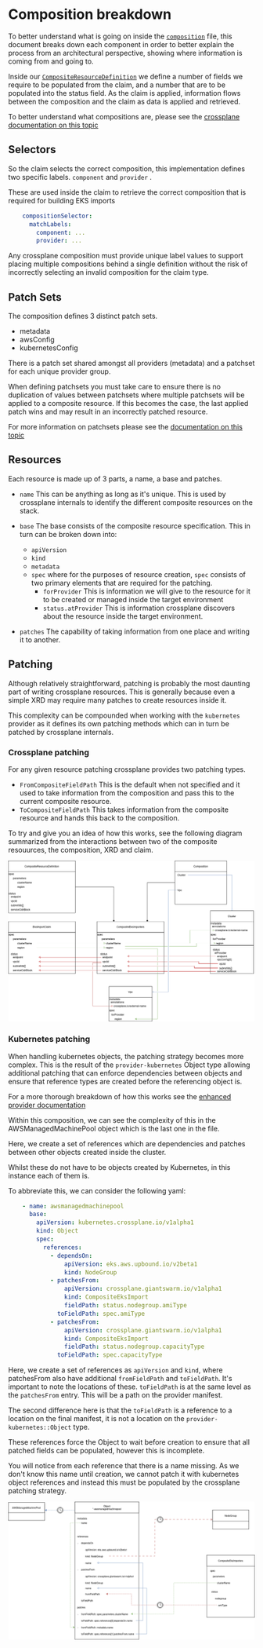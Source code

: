 # Composition breakdown

To better understand what is going on inside the [`composition`](../xrd/composition.yaml)
file, this document breaks down each component in order to better explain the
process from an architectural perspective, showing where information is coming
from and going to.

Inside our [`CompositeResourceDefinition`](../xrd/definition.yaml) we define a
number of fields we require to be populated from the claim, and a number that
are to be populated into the status field. As the claim is applied, information
flows between the composition and the claim as data is applied and retrieved.

To better understand what compositions are, please see the [crossplane
documentation on this topic](https://docs.crossplane.io/latest/concepts/compositions/)

## Selectors

So the claim selects the correct composition, this implementation defines two
specific labels. `component` and `provider` .

These are used inside the claim to retrieve the correct composition that is
required for building EKS imports

```yaml
    compositionSelector:
      matchLabels:
        component: ...
        provider: ...
```

Any crossplane composition must provide unique label values to support placing
multiple compositions behind a single definition without the risk of incorrectly
selecting an invalid composition for the claim type.

## Patch Sets

The composition defines 3 distinct patch sets.

- metadata
- awsConfig
- kubernetesConfig

There is a patch set shared amongst all providers (metadata) and a patchset for
each unique provider group.

When defining patchsets you must take care to ensure there is no duplication of
values between patchsets where multiple patchsets will be applied to a composite
resource. If this becomes the case, the last applied patch wins and may result
in an incorrectly patched resource.

For more information on patchsets please see the [documentation on this topic](https://docs.crossplane.io/latest/concepts/compositions/#patch-sets)

## Resources

Each resource is made up of 3 parts, a name, a base and patches.

- `name` This can be anything as long as it's unique. This is used by crossplane
  internals to identify the different composite resources on the stack.
- `base` The base consists of the composite resource specification. This in
  turn can be broken down into:

  - `apiVersion`
  - `kind`
  - `metadata`
  - `spec` where for the purposes of resource creation, `spec` consists of
    two primary elements that are required for the patching.
    - `forProvider` This is information we will give to the resource for it to
      be created or managed inside the target environment
    - `status.atProvider` This is information crossplane discovers about the
      resource inside the target environment.
- `patches` The capability of taking information from one place and writing it
  to another.

## Patching

Although relatively straightforward, patching is probably the most daunting part
of writing crossplane resources. This is generally because even a simple XRD
may require many patches to create resources inside it.

This complexity can be compounded when working with the `kubernetes` provider
as it defines its own patching methods which can in turn be patched by crossplane
internals.

### Crossplane patching

For any given resource patching crossplane provides two patching types.

- `FromCompositeFieldPath` This is the default when not specified and it used
  to take information from the composition and pass this to the current
  composite resource.
- `ToCompositeFieldPath` This takes information from the composite resource and
  hands this back to the composition.

To try and give you an idea of how this works, see the following diagram
summarized from the interactions between two of the composite resouurces, the
composition, XRD and claim.

![Crossplane patching](./images/patching.png)

### Kubernetes patching

When handling kubernetes objects, the patching strategy becomes more complex.
This is the result of the `provider-kubernetes` Object type allowing additional
patching that can enforce dependencies between objects and ensure that reference
types are created before the referencing object is.

For a more thorough breakdown of how this works see the [enhanced provider
documentation](https://github.com/crossplane-contrib/provider-kubernetes/blob/main/docs/enhanced-provider-k8s.md)

Within this composition, we can see the complexity of this in the
AWSManagedMachinePool object which is the last one in the file.

Here, we create a set of references which are dependencies and patches between
other objects created inside the cluster.

Whilst these do not have to be objects created by Kubernetes, in this instance
each of them is.

To abbreviate this, we can consider the following yaml:

```yaml
    - name: awsmanagedmachinepool
      base:
        apiVersion: kubernetes.crossplane.io/v1alpha1
        kind: Object
        spec:
          references:
            - dependsOn:
                apiVersion: eks.aws.upbound.io/v2beta1
                kind: NodeGroup
            - patchesFrom:
                apiVersion: crossplane.giantswarm.io/v1alpha1
                kind: CompositeEksImport
                fieldPath: status.nodegroup.amiType
              toFieldPath: spec.amiType
            - patchesFrom:
                apiVersion: crossplane.giantswarm.io/v1alpha1
                kind: CompositeEksImport
                fieldPath: status.nodegroup.capacityType
              toFieldPath: spec.capacityType
```

Here, we create a set of references as `apiVersion` and `kind`, where patchesFrom
also have additional `fromFieldPath` and `toFieldPath`. It's important to note
the locations of these. `toFieldPath` is at the same level as the `patchesFrom`
entry. This will be a path on the provider manifest.

The second difference here is that the `toFieldPath` is a reference to a location
on the final manifest, it is not a location on the `provider-kubernetes::Object`
type.

These references force the Object to wait before creation to ensure that all
patched fields can be populated, however this is incomplete.

You will notice from each reference that there is a name missing. As we don't
know this name until creation, we cannot patch it with kubernetes object
references and instead this must be populated by the crossplane patching strategy.

![kubernetes-patching](./images/kubernetes-patching.png)
